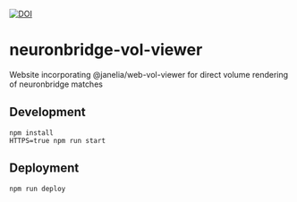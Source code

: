 [![DOI](https://zenodo.org/badge/490810361.svg)](https://zenodo.org/badge/latestdoi/490810361)

# neuronbridge-vol-viewer
Website incorporating @janelia/web-vol-viewer for direct volume rendering of neuronbridge matches

## Development
```
npm install
HTTPS=true npm run start
```
## Deployment
```
npm run deploy
```
